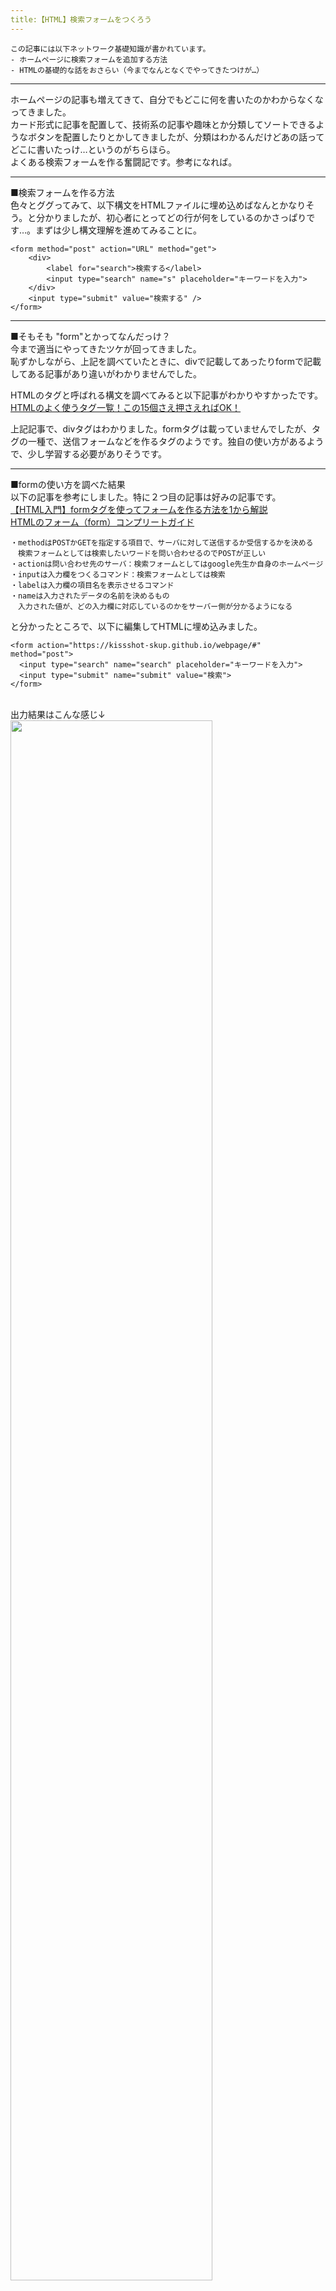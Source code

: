 ```yaml
---
title:【HTML】検索フォームをつくろう
---
```

<script async src="https://pagead2.googlesyndication.com/pagead/js/adsbygoogle.js?client=ca-pub-2844921131740253"
     crossorigin="anonymous"></script>
<!-- Global site tag (gtag.js) - Google Analytics -->
<script async src="https://www.googletagmanager.com/gtag/js?id=G-H1234VX5NE"></script>
<script>
  window.dataLayer = window.dataLayer || [];
  function gtag(){dataLayer.push(arguments);}
  gtag('js', new Date());

  gtag('config', 'G-H1234VX5NE');
</script>



```
この記事には以下ネットワーク基礎知識が書かれています。
- ホームページに検索フォームを追加する方法
- HTMLの基礎的な話をおさらい（今までなんとなくでやってきたつけが…）

```
----
ホームページの記事も増えてきて、自分でもどこに何を書いたのかわからなくなってきました。<br>
カード形式に記事を配置して、技術系の記事や趣味とか分類してソートできるようなボタンを配置したりとかしてきましたが、分類はわかるんだけどあの話ってどこに書いたっけ…というのがちらほら。<br>
よくある検索フォームを作る奮闘記です。参考になれば。<br>

----
■検索フォームを作る方法<br>
色々とググってみて、以下構文をHTMLファイルに埋め込めばなんとかなりそう。と分かりましたが、初心者にとってどの行が何をしているのかさっぱりです…。まずは少し構文理解を進めてみることに。<br>

```
<form method="post" action="URL" method="get">
	<div>
		<label for="search">検索する</label>
		<input type="search" name="s" placeholder="キーワードを入力">
	</div>
	<input type="submit" value="検索する" />
</form>
```
----

■そもそも "form"とかってなんだっけ？<br>
今まで適当にやってきたツケが回ってきました。<br>
恥ずかしながら、上記を調べていたときに、divで記載してあったりformで記載してある記事があり違いがわかりませんでした。<br>

HTMLのタグと呼ばれる構文を調べてみると以下記事がわかりやすかったです。<br>
[HTMLのよく使うタグ一覧！この15個さえ押さえればOK！](https://zero-plus.io/media/html-tags-and-usage/)<br>

上記記事で、divタグはわかりました。formタグは載っていませんでしたが、タグの一種で、送信フォームなどを作るタグのようです。独自の使い方があるようで、少し学習する必要がありそうです。

----
■formの使い方を調べた結果<br>
以下の記事を参考にしました。特に２つ目の記事は好みの記事です。<br>
[【HTML入門】formタグを使ってフォームを作る方法を1から解説](https://www.sejuku.net/blog/81862)<br>
[HTMLのフォーム（form）コンプリートガイド](https://catnose.me/learning/html/form)<br>

```
・methodはPOSTかGETを指定する項目で、サーバに対して送信するか受信するかを決める
　検索フォームとしては検索したいワードを問い合わせるのでPOSTが正しい
・actionは問い合わせ先のサーバ：検索フォームとしてはgoogle先生か自身のホームページ
・inputは入力欄をつくるコマンド：検索フォームとしては検索
・labelは入力欄の項目名を表示させるコマンド
・nameは入力されたデータの名前を決めるもの
　入力された値が、どの入力欄に対応しているのかをサーバー側が分かるようになる
```
と分かったところで、以下に編集してHTMLに埋め込みました。<br>

```
<form action="https://kissshot-skup.github.io/webpage/#" method="post">
  <input type="search" name="search" placeholder="キーワードを入力">
  <input type="submit" name="submit" value="検索">
</form>
```
<br>
出力結果はこんな感じ↓<br>
<img src="../images/kensaku1.png" width="80%"><br>
<br>
<br>
適当な文字列を入力して検索ボタンを押したものの、以下エラーが。<br>
<img src="../images/kensaku2.png" width="80%"><br>
405エラーをググると“Webサーバで起きるエラーの種類の一つで、クライアントが指定した要求の種類が受付不可に指定されていることを示すもの。”とあります。<br>
もう少しうまくいかない理由を考えてみました。
<br>
<br>

----
■<br>
・IPアドレスとドメイン名(google.comなど)を紐づけてくれるシステム<br>
・DNSサーバには役割が違うものが2つあり、以下①②。<br>
```
①フルサービスリゾルバ：問い合わせに対し答えがわかれば答える、わからなければ別のDNSサーバに代わりに問い合わせしてくれる。過去問い合わせしたことのあるモノは、キャッシュに保存しておき、次回以降は答えられるようにしておく仕組みがある。

②権威DNSサーバ：フルサービスリゾルバが知らない場合に問い合わせを受けるサーバ。自分が管理している情報の中に答えがあれば答え、他サーバに委託していれば委託先を答える。全然わからない時は不明と答える。
```
[参考:DNSサーバの種類](https://wa3.i-3-i.info/word1288.html)<br>
<br>
<br>
・ゾーンファイル：上記権威DNSサーバが管理しているファイル。IPアドレスとドメイン名の対応が書かれた表<br>
・DNSレコード：ゾーンファイルに書かれた1行ごとの情報<br>
代表的なレコードは以下の通り。<br>
```
①SOAレコード
ゾーンファイルの先頭に書かれる。管理者情報などの管理を行うDNSサーバを定義する。Start of Authorityの略。
②Aレコード
ドメイン名⇔IPアドレス(IPv4形式)
③AAAAレコード
ドメイン名⇔IPアドレス(IPv6形式)
④MXレコード
ドメイン名⇔メールサーバ
⑤NSレコード
“このドメイン名はこのネームサーバに確認するように”と定義する
⑥CNAMEレコード
ドメイン名の別名を定義するレコード。このドメイン名とこのドメイン名は同一と伝えるもので、エイリアスとも呼ばれる。
```

[参考 ゾーンファイルについて](https://wa3.i-3-i.info/word12283.html)<br>

注意：上記AやAAAAレコードの表現をみるとドメイン名とIPアドレスは1対1のように見えてしまうが、DNSサーバは、ホスト名：IP＝1:n,n:1どちらの設定も可能。<br>
【利用ケース】<br>
```
・1:n ：1つのホスト名に複数のIPを対応させて負荷分散したい
・n:1 ：FTPサーバWebサーバSMTP、POPサーバなど1台のサーバ内で運用されている場合はAレコードやCNAMEレコードの記述で複数のホスト名を1つのIPアドレスに関連づける
```
《補足》
DNS amp攻撃<br>
・脆弱性のあるDNSサーバへ再帰的な問合せをすることでサービス不能とする攻撃。分散型サービス妨害(Distributed Denial of Service: DDoS)攻撃の一種。対策として、利用可能なホストのIPアドレスの範囲を設定するなど、DNSキャッシュサーバが不要なクエリを拒否するようにアクセス制限を施す必要がある。
<br>
<br>
----
■SMTP(Simple Mail Transfer Protocol) POP(Post Office Protocol)<br>
・SMTP:メール送信プロトコル<br>
・POP：メール受信プロトコル（ポストオフィス＝郵便局プロトコル）<br>
・いずれもOSI参照モデル第7層アプリケーション層のプロトコル<br>
SMTP・POPの手順は以下<br>

```
SMTPの手順
①作成したメールをメールサーバへ送信
②送信元メールサーバから受信側メールサーバへ転送
ここまでSMTP。以降POP
③受信者のメールアプリが受信側メールサーバへチェック
④受信側のメールサーバから受信者へメール送信
```
これだと、悪意のある利用者がメール送信し放題となるため、以下対策が考えられた。<br>
受信側：POP3：利用者名とパスワードを設定して認証した後に受信する方式
以下手順を踏む
```
①メールアプリがサーバへTCP(ポート110番)で接続
②ユーザとパスワードをサーバがチェックする
③認証後にメール受信手順を実施
```

送信側：POP before SMTP：利用者がメールをSMTPで送信する前に、POPによる認証を行う方式。つまり、一旦メールサーバと上記POP3の認証を行ってメール受信をした後にメールが送信できる。<br>
<br>
POP before SMTPの利点は、POP3ができるシステムである端末であれば、利用者の端末の開発要素なしで適用できること。注意点は、サーバ側は送信元のIPアドレスを記憶したうえで記録したIPアドレスだけをSMTPサーバで利用可能にする仕組みであることから、同一のグローバルIPを利用しているなどIPを偽造されると不正メールの送信を許可してしまう可能性がある<br>

<br>
<br>
以下でwiresharkでパケットの中身を見て学ぶやり方が書かれていました。パスワードやらが丸見えな場合があるかもなのでちょっと衝撃です、一回どこかで試してみたいです。<br>
[メールのやり取りをキャプチャみよう](https://www.itbook.info/network/pop3.html)<br>

----
■OpenFlowとSDN<br>
・SDN：Software Defined Network：単一のソフトウェアによりネットワーク機器を集中的に制御して、ネットワーク構成や設定などを柔軟＆動的に変更可能にする技術の総称<br>
・機器の「データ転送機能」と「制御機能」を分離して、制御機能をもつソフトウェア（SDNコントローラと呼ぶ）が集中管理をする体系<br>
・OpenFlowとは、SDNを実現する技術の1つ。Google等が参加する団体ONF(Open Networking Foundation)が標準化を進めている<br>
<br>
<br>
----
■プロキシサーバ<br>
・Webブラウザ（Googleなど）であるホームページを閲覧したい場合に、Webサーバへ問合せを行うが、この時に仲介してくれるサーバ。<br>
・メリットは、身元を隠せることと、キャッシュを上手く使えばアクセスが早くなること<br>
・リバースプロキシは、Webサーバ側におかれるプロキシサーバのこと（リバース：逆）。外部インターネットからサーバへアクセスされる通信を中継する。Webサーバの身元を隠せる上、負荷分散に貢献する。<br>

<br>
<br>

[リバースプロキシとプロキシの違いとは？それぞれのサーバーの仕組みは？](https://eset-info.canon-its.jp/malware_info/special/detail/201021.html#:~:text=%E3%81%93%E3%82%8C%E3%81%BE%E3%81%A7%E8%A6%8B%E3%81%A6%E3%81%8D%E3%81%9F,%E3%81%AE%E3%82%A2%E3%82%AF%E3%82%BB%E3%82%B9%E3%82%92%E4%B8%AD%E7%B6%99%E3%81%99%E3%82%8B%E3%80%82l)<br>

----
■WebDAV(Web-based Distributed Authoring and Versioning)<br>
・HTTPを拡張したプロトコルを使用して、Webサーバ上のファイルを管理する仕組み<br>
・メリットは、FTPと比較してブラウザ上で操作できることやSSLによるセキュアな通信コネクションを使用できること<br>
・ファイアウォールなどでFTPが使用できない場合に使用する<br>
<br>
<br>

<!--ひな型
----
■<br>
・<br>
・<br>
・<br>
<br>
<br>
[https://www.infraexpert.com/study/tcpip21.html](https://www.infraexpert.com/study/tcpip21.html)<br>
-->


<br>
<br>
今回はここまで<br>

----


## [Mainページに戻る](https://kissshot-skup.github.io/webpage)

